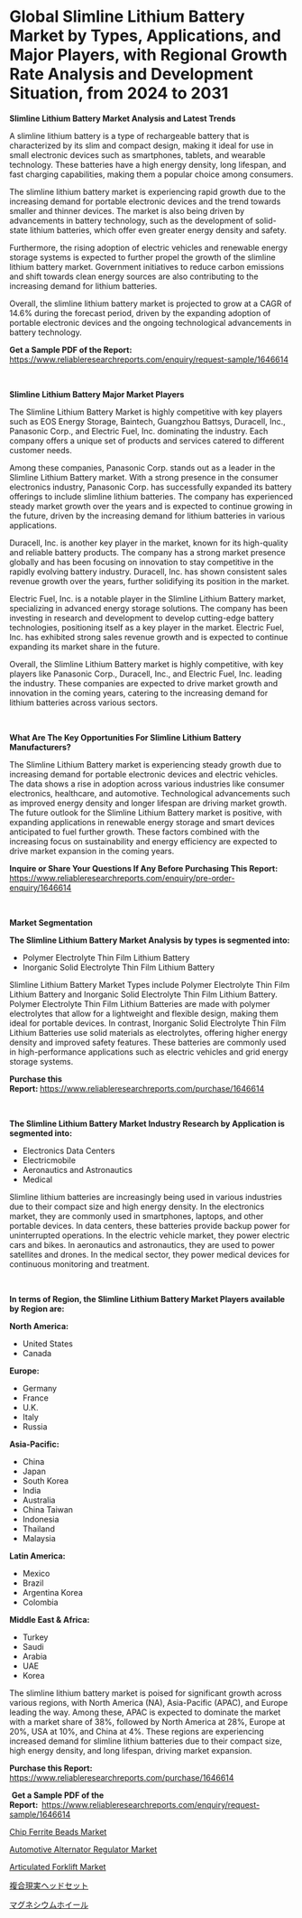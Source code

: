 <p><h1>Global Slimline Lithium Battery Market by Types, Applications, and Major Players, with Regional Growth Rate Analysis and Development Situation, from 2024 to 2031</h1></p><p><strong>Slimline Lithium Battery Market Analysis and Latest Trends</strong></p>
<p><p>A slimline lithium battery is a type of rechargeable battery that is characterized by its slim and compact design, making it ideal for use in small electronic devices such as smartphones, tablets, and wearable technology. These batteries have a high energy density, long lifespan, and fast charging capabilities, making them a popular choice among consumers.</p><p>The slimline lithium battery market is experiencing rapid growth due to the increasing demand for portable electronic devices and the trend towards smaller and thinner devices. The market is also being driven by advancements in battery technology, such as the development of solid-state lithium batteries, which offer even greater energy density and safety.</p><p>Furthermore, the rising adoption of electric vehicles and renewable energy storage systems is expected to further propel the growth of the slimline lithium battery market. Government initiatives to reduce carbon emissions and shift towards clean energy sources are also contributing to the increasing demand for lithium batteries.</p><p>Overall, the slimline lithium battery market is projected to grow at a CAGR of 14.6% during the forecast period, driven by the expanding adoption of portable electronic devices and the ongoing technological advancements in battery technology.</p></p>
<p><strong>Get a Sample PDF of the Report:&nbsp;</strong> <a href="https://www.reliableresearchreports.com/enquiry/request-sample/1646614">https://www.reliableresearchreports.com/enquiry/request-sample/1646614</a></p>
<p>&nbsp;</p>
<p><strong>Slimline Lithium Battery Major Market Players</strong></p>
<p><p>The Slimline Lithium Battery Market is highly competitive with key players such as EOS Energy Storage, Baintech, Guangzhou Battsys, Duracell, Inc., Panasonic Corp., and Electric Fuel, Inc. dominating the industry. Each company offers a unique set of products and services catered to different customer needs.</p><p>Among these companies, Panasonic Corp. stands out as a leader in the Slimline Lithium Battery market. With a strong presence in the consumer electronics industry, Panasonic Corp. has successfully expanded its battery offerings to include slimline lithium batteries. The company has experienced steady market growth over the years and is expected to continue growing in the future, driven by the increasing demand for lithium batteries in various applications.</p><p>Duracell, Inc. is another key player in the market, known for its high-quality and reliable battery products. The company has a strong market presence globally and has been focusing on innovation to stay competitive in the rapidly evolving battery industry. Duracell, Inc. has shown consistent sales revenue growth over the years, further solidifying its position in the market.</p><p>Electric Fuel, Inc. is a notable player in the Slimline Lithium Battery market, specializing in advanced energy storage solutions. The company has been investing in research and development to develop cutting-edge battery technologies, positioning itself as a key player in the market. Electric Fuel, Inc. has exhibited strong sales revenue growth and is expected to continue expanding its market share in the future.</p><p>Overall, the Slimline Lithium Battery market is highly competitive, with key players like Panasonic Corp., Duracell, Inc., and Electric Fuel, Inc. leading the industry. These companies are expected to drive market growth and innovation in the coming years, catering to the increasing demand for lithium batteries across various sectors.</p></p>
<p>&nbsp;</p>
<p><strong>What Are The Key Opportunities For Slimline Lithium Battery Manufacturers?</strong></p>
<p><p>The Slimline Lithium Battery market is experiencing steady growth due to increasing demand for portable electronic devices and electric vehicles. The data shows a rise in adoption across various industries like consumer electronics, healthcare, and automotive. Technological advancements such as improved energy density and longer lifespan are driving market growth. The future outlook for the Slimline Lithium Battery market is positive, with expanding applications in renewable energy storage and smart devices anticipated to fuel further growth. These factors combined with the increasing focus on sustainability and energy efficiency are expected to drive market expansion in the coming years.</p></p>
<p><strong>Inquire or Share Your Questions If Any Before Purchasing This Report:</strong> <a href="https://www.reliableresearchreports.com/enquiry/pre-order-enquiry/1646614">https://www.reliableresearchreports.com/enquiry/pre-order-enquiry/1646614</a></p>
<p>&nbsp;</p>
<p><strong>Market Segmentation</strong></p>
<p><strong>The Slimline Lithium Battery Market Analysis by types is segmented into:</strong></p>
<p><ul><li>Polymer Electrolyte Thin Film Lithium Battery</li><li>Inorganic Solid Electrolyte Thin Film Lithium Battery</li></ul></p>
<p><p>Slimline Lithium Battery Market Types include Polymer Electrolyte Thin Film Lithium Battery and Inorganic Solid Electrolyte Thin Film Lithium Battery. Polymer Electrolyte Thin Film Lithium Batteries are made with polymer electrolytes that allow for a lightweight and flexible design, making them ideal for portable devices. In contrast, Inorganic Solid Electrolyte Thin Film Lithium Batteries use solid materials as electrolytes, offering higher energy density and improved safety features. These batteries are commonly used in high-performance applications such as electric vehicles and grid energy storage systems.</p></p>
<p><strong>Purchase this Report:&nbsp;</strong><a href="https://www.reliableresearchreports.com/purchase/1646614">https://www.reliableresearchreports.com/purchase/1646614</a></p>
<p>&nbsp;</p>
<p><strong>The Slimline Lithium Battery Market Industry Research by Application is segmented into:</strong></p>
<p><ul><li>Electronics Data Centers</li><li>Electricmobile</li><li>Aeronautics and Astronautics</li><li>Medical</li></ul></p>
<p><p>Slimline lithium batteries are increasingly being used in various industries due to their compact size and high energy density. In the electronics market, they are commonly used in smartphones, laptops, and other portable devices. In data centers, these batteries provide backup power for uninterrupted operations. In the electric vehicle market, they power electric cars and bikes. In aeronautics and astronautics, they are used to power satellites and drones. In the medical sector, they power medical devices for continuous monitoring and treatment.</p></p>
<p>&nbsp;</p>
<p><strong>In terms of Region, the Slimline Lithium Battery Market Players available by Region are:</strong></p>
<p>
    <p> <strong> North America: </strong>
        <ul>
            <li>United States</li>
            <li>Canada</li>
        </ul>
        </p> 
    <p> <strong> Europe: </strong>
        <ul>
            <li>Germany</li>
            <li>France</li>
            <li>U.K.</li>
            <li>Italy</li>
            <li>Russia</li>
        </ul>
        </p> 
    <p> <strong> Asia-Pacific: </strong>
        <ul>
            <li>China</li>
            <li>Japan</li>
            <li>South Korea</li>
            <li>India</li>
            <li>Australia</li>
            <li>China Taiwan</li>
            <li>Indonesia</li>
            <li>Thailand</li>
            <li>Malaysia</li>
        </ul>
        </p> 
    <p> <strong> Latin America: </strong>
        <ul>
            <li>Mexico</li>
            <li>Brazil</li>
            <li>Argentina Korea</li>
            <li>Colombia</li>
        </ul>
        </p> 
    <p> <strong> Middle East & Africa: </strong>
        <ul>
            <li>Turkey</li>
            <li>Saudi</li>
            <li>Arabia</li>
            <li>UAE</li>
            <li>Korea</li>
        </ul>
    </p>
    </p>
<p><p>The slimline lithium battery market is poised for significant growth across various regions, with North America (NA), Asia-Pacific (APAC), and Europe leading the way. Among these, APAC is expected to dominate the market with a market share of 38%, followed by North America at 28%, Europe at 20%, USA at 10%, and China at 4%. These regions are experiencing increased demand for slimline lithium batteries due to their compact size, high energy density, and long lifespan, driving market expansion.</p></p>
<p><strong>Purchase this Report: </strong><a href="https://www.reliableresearchreports.com/purchase/1646614">https://www.reliableresearchreports.com/purchase/1646614</a></p>
<p>&nbsp;<strong>Get a Sample PDF of the Report:&nbsp;&nbsp;</strong><a href="https://www.reliableresearchreports.com/enquiry/request-sample/1646614">https://www.reliableresearchreports.com/enquiry/request-sample/1646614</a></p>
<p><strong></strong></p>
<p><p><a href="https://github.com/wusalecollins540tpqoz/Market-Research-Report-List-1/blob/main/chip-ferrite-beads-market.md">Chip Ferrite Beads Market</a></p><p><a href="https://issuu.com/reportprime-2/docs/automotive-alternator-regulator-market-size-2030.p">Automotive Alternator Regulator Market</a></p><p><a href="https://issuu.com/reportprime-2/docs/articulated-forklift-market-size-2030.pptx">Articulated Forklift Market</a></p><p><a href="https://github.com/NashBeahan2023/Market-Research-Report-List-1/blob/main/114239111569.md">複合現実ヘッドセット</a></p><p><a href="https://github.com/joaejkdzgyljvo6/Market-Research-Report-List-1/blob/main/765366211568.md">マグネシウムホイール</a></p></p>